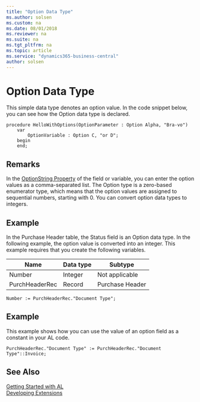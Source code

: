 ```yaml
---
title: "Option Data Type"
ms.author: solsen
ms.custom: na
ms.date: 08/01/2018
ms.reviewer: na
ms.suite: na
ms.tgt_pltfrm: na
ms.topic: article
ms.service: "dynamics365-business-central"
author: solsen
---
```

[//]: # (START>DO_NOT_EDIT)
[//]: # (IMPORTANT:Do not edit any of the content between here and the END>DO_NOT_EDIT.)
[//]: # (Any modifications should be made in the .resx files in the ModernDev repo.)
# Option Data Type
This simple data type denotes an option value. In the code snippet below, you can see how the Option data type is declared.



[//]: # (IMPORTANT: END>DO_NOT_EDIT)

```
procedure HelloWithOptions(OptionParameter : Option Alpha, "Bra-vo")
    var 
        OptionVariable : Option C, "or D";
    begin
    end;
```
  
## Remarks  
 In the [OptionString Property](../properties/devenv-optionstring-property.md) of the field or variable, you can enter the option values as a comma-separated list. The Option type is a zero-based enumerator type, which means that the option values are assigned to sequential numbers, starting with 0. You can convert option data types to integers.  
 <!-- 
 For more information about option variables in multilanguage-enabled applications, see [Developing Multilanguage-Enabled Applications](../../dynamics-nav/Developing-Multilanguage-Enabled-Applications.md).  
 --> 

## Example  
In the Purchase Header table, the Status field is an Option data type. In the following example, the option value is converted into an integer. This example requires that you create the following variables.  
  
|Name|Data type|Subtype|  
|----------|---------------|-------------|  
|Number|Integer|Not applicable|  
|PurchHeaderRec|Record|Purchase Header|  
  
```  
Number := PurchHeaderRec."Document Type";  
```  
  
## Example  
This example shows how you can use the value of an option field as a constant in your AL code.  
  
```  
PurchHeaderRec."Document Type" := PurchHeaderRec."Document Type"::Invoice;   
```
## See Also
[Getting Started with AL](../devenv-get-started.md)  
[Developing Extensions](../devenv-dev-overview.md)  